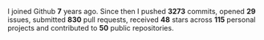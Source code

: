 
I joined Github **7** years ago. Since then I pushed **3273** commits, opened **29** issues, submitted **830** pull requests, received **48** stars across **115** personal projects and contributed to **50** public repositories.
